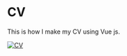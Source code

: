 # CV

This is how I make my CV using Vue js.

<a href="https://kazewong.github.io/CV/NFSampler">
<img src="https://badgen.net/badge/read/the doc/blue" alt="CV"/>
</a>
